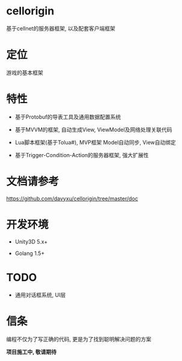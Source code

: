 # cellorigin
基于cellnet的服务器框架, 以及配套客户端框架

# 定位
游戏的基本框架

# 特性

* 基于Protobuf的导表工具及通用数据配置系统

* 基于MVVM的框架, 自动生成View, ViewModel及网络处理关联代码

* Lua脚本框架(基于Tolua#), MVP框架 Model自动同步, View自动绑定

* 基于Trigger-Condition-Action的服务器框架, 强大扩展性


# 文档请参考
https://github.com/davyxu/cellorigin/tree/master/doc

# 开发环境

* Unity3D 5.x+

* Golang 1.5+

# TODO


* 通用对话框系统, UI层


# 信条
编程不仅为了写正确的代码, 更是为了找到聪明解决问题的方案

**项目施工中, 敬请期待**